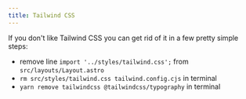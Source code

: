 ```yaml
---
title: Tailwind CSS
---
```


If you don't like Tailwind CSS you can get rid of it in a few pretty simple steps:

- remove line `import '../styles/tailwind.css';` from `src/layouts/Layout.astro`
- `rm src/styles/tailwind.css tailwind.config.cjs` in terminal
- `yarn remove tailwindcss @tailwindcss/typography` in terminal
